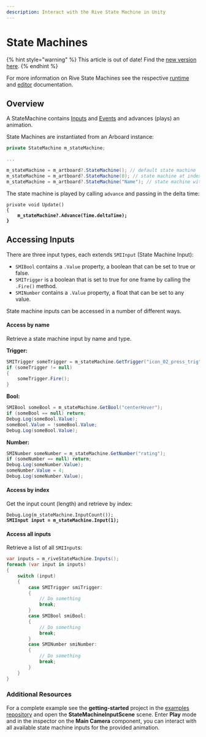 ```yaml
---
description: Interact with the Rive State Machine in Unity
---
```


# State Machines

{% hint style="warning" %}
This article is out of date! Find the [new version here](https://rive.app/community/doc/state-machines/docHnjaSeIIr).
{% endhint %}

For more information on Rive State Machines see the respective [runtime](../../runtimes/state-machines.md) and [editor](../../editor/state-machine/) documentation.

## Overview

A StateMachine contains [Inputs](state-machines.md#accessing-inputs) and [Events](rive-events.md) and advances (plays) an animation.

State Machines are instantiated from an Arboard instance:

```csharp
private StateMachine m_stateMachine;

...

m_stateMachine = m_artboard?.StateMachine(); // default state machine
m_stateMachine = m_artboard?.StateMachine(0); // state machine at index
m_stateMachine = m_artboard?.StateMachine("Name"); // state machine with name
```

The state machine is played by calling `advance` and passing in the delta time:

<pre class="language-csharp"><code class="lang-csharp">private void Update()
{
<strong>    m_stateMachine?.Advance(Time.deltaTime);
</strong><strong>}
</strong></code></pre>

## Accessing Inputs

There are three input types, each extends `SMIInput` (State Machine Input):

* `SMIBool` contains a `.Value` property, a boolean that can be set to true or false.
* `SMITrigger` is a boolean that is set to true for one frame by calling the `.Fire()` method.
* `SMINumber` contains a `.Value` property, a float that can be set to any value.

State machine inputs can be accessed in a number of different ways.

#### Access by name

Retrieve a state machine input by name and type.

**Trigger:**

```csharp
SMITrigger someTrigger = m_stateMachine.GetTrigger("icon_02_press_trig");
if (someTrigger != null)
{
    someTrigger.Fire();
}
```

**Bool:**

```csharp
SMIBool someBool = m_stateMachine.GetBool("centerHover");
if (someBool == null) return;
Debug.Log(someBool.Value);
someBool.Value = !someBool.Value;
Debug.Log(someBool.Value);
```

**Number:**

```csharp
SMINumber someNumber = m_stateMachine.GetNumber("rating");
if (someNumber == null) return;
Debug.Log(someNumber.Value);
someNumber.Value = 4;
Debug.Log(someNumber.Value);
```

#### Access by index

Get the input count (length) and retrieve by index:

<pre class="language-csharp"><code class="lang-csharp">Debug.Log(m_stateMachine.InputCount());
<strong>SMIInput input = m_stateMachine.Input(1);
</strong></code></pre>

#### Access all inputs

Retrieve a list of all `SMIInput`s:

```csharp
var inputs = m_riveStateMachine.Inputs();
foreach (var input in inputs)
{
    switch (input)
    {
        case SMITrigger smiTrigger:
        {
            // Do something
            break;
        }
        case SMIBool smiBool:
        {
            // Do something
            break;
        }
        case SMINumber smiNumber:
        {
            // Do something
            break;
        }
    }
}
```

### Additional Resources

For a complete example see the **getting-started** project in the [examples repository](https://github.com/rive-app/rive-unity-examples) and open the **StateMachineInputScene** scene. Enter **Play** mode and in the inspector on the **Main Camera** component, you can interact with all available state machine inputs for the provided animation.
